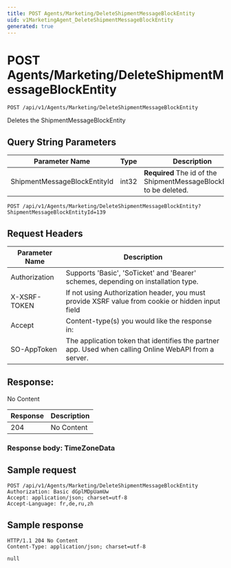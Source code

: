 ```yaml
---
title: POST Agents/Marketing/DeleteShipmentMessageBlockEntity
uid: v1MarketingAgent_DeleteShipmentMessageBlockEntity
generated: true
---
```


# POST Agents/Marketing/DeleteShipmentMessageBlockEntity

```http
POST /api/v1/Agents/Marketing/DeleteShipmentMessageBlockEntity
```

Deletes the ShipmentMessageBlockEntity







## Query String Parameters

| Parameter Name | Type |  Description |
|----------------|------|--------------|
| ShipmentMessageBlockEntityId | int32 | **Required** The id of the ShipmentMessageBlockEntity to be deleted. |

```http
POST /api/v1/Agents/Marketing/DeleteShipmentMessageBlockEntity?ShipmentMessageBlockEntityId=139
```


## Request Headers

| Parameter Name | Description |
|----------------|-------------|
| Authorization  | Supports 'Basic', 'SoTicket' and 'Bearer' schemes, depending on installation type. |
| X-XSRF-TOKEN   | If not using Authorization header, you must provide XSRF value from cookie or hidden input field |
| Accept         | Content-type(s) you would like the response in:  |
| SO-AppToken | The application token that identifies the partner app. Used when calling Online WebAPI from a server. |


## Response:

No Content

| Response | Description |
|----------------|-------------|
| 204 | No Content |

### Response body: TimeZoneData


## Sample request

```http!
POST /api/v1/Agents/Marketing/DeleteShipmentMessageBlockEntity
Authorization: Basic dGplMDpUamUw
Accept: application/json; charset=utf-8
Accept-Language: fr,de,ru,zh
```

## Sample response

```http_
HTTP/1.1 204 No Content
Content-Type: application/json; charset=utf-8

null
```